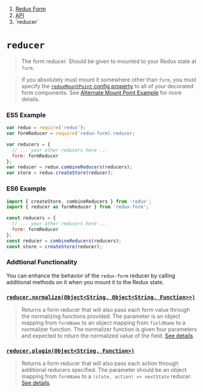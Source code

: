 <ol class="breadcrumb">
  <li><a href="#/">Redux Form</a></li>
  <li><a href="#/api">API</a></li>
  <li class="active">`reducer`</li>
</ol>

# `reducer`

> The form reducer. Should be given to mounted to your Redux state at `form`.

> If you absolutely must mount it somewhere other than `form`, you must specify the 
[`reduxMountPoint` config property](#/api/reduxForm) to all of your decorated form components.
See [Alternate Mount Point Example](#/examples/alternate-mount-point) for more details.

### ES5 Example

```javascript
var redux = require('redux');
var formReducer = require('redux-form).reducer;

var reducers = {
  // ... your other reducers here ...
  form: formReducer
};
var reducer = redux.combineReducers(reducers);
var store = redux.createStore(reducer);
```

### ES6 Example

```javascript
import { createStore, combineReducers } from 'redux';
import { reducer as formReducer } from 'redux-form';

const reducers = {
  // ... your other reducers here ...
  form: formReducer
};
const reducer = combineReducers(reducers);
const store = createStore(reducer);
```

### Addtional Functionality

You can enhance the behavior of the `redux-form` reducer by calling additional methods on it when you mount it to 
the Redux state.

### [`reducer.normalize(Object<String, Object<String, Function>>)`](#/api/reducer/normalize)

> Returns a form reducer that will also pass each form value through the normalizing functions provided. The 
parameter is an object mapping from `formName` to an object mapping from `fieldName` to a normalizer function. The 
normalizer function is given four parameters and expected to return the normalized value of the field.
[See details](#/api/reducer/normalize).

### [`reducer.plugin(Object<String, Function>)`](#/api/reducer/plugin)

> Returns a form reducer that will also pass each action through additional reducers specified. The parameter should 
be an object mapping from `formName` to a `(state, action) => nextState` reducer.
[See details](#/api/reducer/plugin).
